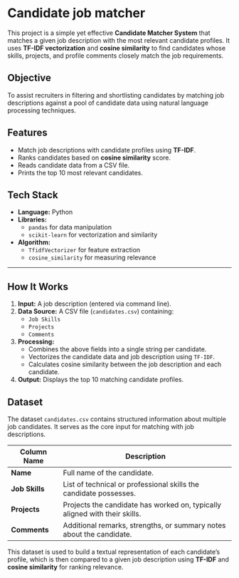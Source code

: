 #  Candidate job matcher

This project is a simple yet effective **Candidate Matcher System** that matches a given job description with the most relevant candidate profiles. It uses **TF-IDF vectorization** and **cosine similarity** to find candidates whose skills, projects, and profile comments closely match the job requirements.

##  Objective

To assist recruiters in filtering and shortlisting candidates by matching job descriptions against a pool of candidate data using natural language processing techniques.


##  Features

- Match job descriptions with candidate profiles using **TF-IDF**.
- Ranks candidates based on **cosine similarity** score.
- Reads candidate data from a CSV file.
- Prints the top 10 most relevant candidates.

##  Tech Stack

- **Language:** Python
- **Libraries:** 
  - `pandas` for data manipulation
  - `scikit-learn` for vectorization and similarity
- **Algorithm:** 
  - `TfidfVectorizer` for feature extraction
  - `cosine_similarity` for measuring relevance

---

##  How It Works

1. **Input:** A job description (entered via command line).
2. **Data Source:** A CSV file (`candidates.csv`) containing:
   - `Job Skills`
   - `Projects`
   - `Comments`
3. **Processing:**
   - Combines the above fields into a single string per candidate.
   - Vectorizes the candidate data and job description using `TF-IDF`.
   - Calculates cosine similarity between the job description and each candidate.
4. **Output:** Displays the top 10 matching candidate profiles.




##  Dataset 

The dataset `candidates.csv` contains structured information about multiple job candidates. It serves as the core input for matching with job descriptions.


| Column Name     | Description                                                                 |
|-----------------|-----------------------------------------------------------------------------|
| **Name**        | Full name of the candidate.                                                 |
| **Job Skills**  | List of technical or professional skills the candidate possesses.          |
| **Projects**    | Projects the candidate has worked on, typically aligned with their skills. |
| **Comments**    | Additional remarks, strengths, or summary notes about the candidate.       |

This dataset is used to build a textual representation of each candidate’s profile, which is then compared to a given job description using **TF-IDF** and **cosine similarity** for ranking relevance.
